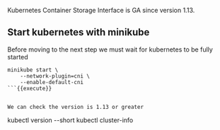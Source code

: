Kubernetes Container Storage Interface is GA since version 1.13.

## Start kubernetes with minikube
Before moving to the next step we must wait for kubernetes to be fully started
```
minikube start \
    --network-plugin=cni \
    --enable-default-cni
```{{execute}}


We can check the version is 1.13 or greater
```
kubectl version --short
kubectl cluster-info
```{{execute}}